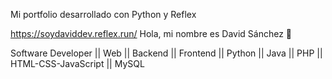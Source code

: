 Mi portfolio desarrollado con Python y Reflex


https://soydaviddev.reflex.run/
Hola, mi nombre es David Sánchez 👋

Software Developer || Web || Backend || Frontend || Python || Java || PHP || HTML-CSS-JavaScript || MySQL